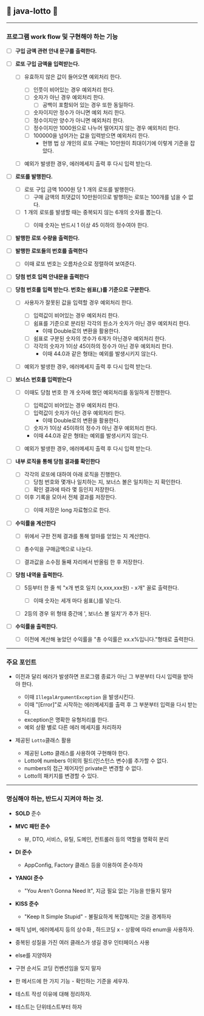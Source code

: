 ## 🎰 java-lotto 🎰


---

### 프로그램 work flow 및 구현해야 하는 기능

- [ ] **구입 금액 관련 안내 문구를 출력한다.**

- [ ] **로또 구입 금액을 입력받는다.** 
  - [ ] 유효하지 않은 값이 들어오면 예외처리 한다.
    - [ ] 인풋이 비어있는 경우 예외처리 한다.
    -  [ ] 숫자가 아닌 경우 예외처리 한다.
      - [ ] 공백이 포함되어 있는 경우 또한 동일하다.
    - [ ] 숫자이지만 정수가 아니면 예외 처리 한다.
    - [ ] 정수이지만 양수가 아니면 예외처리 한다.
    - [ ] 정수이지만 1000원으로 나누어 떨어지지 않는 경우 예외처리 한다.
    - [ ] 100000을 넘어가는 값을 입력받으면 예외처리 한다.
      - 현행 법 상 개인의 로또 구매는 10만원이 최대이기에 이렇게 기준을 잡았다.
  - [ ] 예외가 발생한 경우, 에러메세지 출력 후 다시 입력 받는다.


- [ ] **로또를 발행한다.** 
  - [ ] 로또 구입 금액 1000원 당 1 개의 로또를 발행한다.
    - [ ] 구매 금액의 최댓값이 10만원이므로 발행하는 로또는 100개를 넘을 수 없다.
  - [ ] 1 개의 로또를 발생할 때는 중복되지 않는 6개의 숫자를 뽑는다.
    - [ ] 이때 숫자는 반드시 1 이상 45 이하의 정수여야 한다.


- [ ] **발행한 로또 수량을 출력한다.**

- [ ] **발행한 로또들의 번호를 출력한다**
  - [ ] 이때 로또 번호는 오름차순으로 정렬하여 보여준다.


- [ ] **당첨 번호 입력 안내문을 출력한다**
- [ ] **당첨 번호를 입력 받는다. 번호는 쉼표(,)를 기준으로 구분한다.**
  - [ ] 사용자가 잘못된 값을 입력할 경우 예외처리 한다. 
    - [ ] 입력값이 비어있는 경우 예외처리 한다.
    - [ ] 쉼표를 기준으로 분리된 각각의 원소가 숫자가 아닌 경우 예외처리 한다.
      - 이때 Double로의 변환을 활용한다.
    - [ ] 쉼표로 구분된 숫자의 갯수가 6개가 아닌경우 예외처리 한다.
    - [ ] 각각의 숫자가 1이상 45이하의 정수가 아닌 경우 예외처리 한다.
      - 이때 44.0과 같은 형태는 예외를 발생시키지 않는다.
  - [ ] 예외가 발생한 경우, 에러메세지 출력 후 다시 입력 받는다.


- [ ] **보너스 번호를 입력받는다**
  - [ ] 이때도 당첨 번호 한 개 숫자에 했던 예외처리를 동일하게 진행한다.
    - [ ] 입력값이 비어있는 경우 예외처리 한다.
    - [ ] 입력값이 숫자가 아닌 경우 예외처리 한다.
      - 이때 Double로의 변환을 활용한다.
    - [ ] 숫자가 1이상 45이하의 정수가 아닌 경우 예외처리 한다.
    - 이때 44.0과 같은 형태는 예외를 발생시키지 않는다.
  - [ ] 예외가 발생한 경우, 에러메세지 출력 후 다시 입력 받는다.


- [ ] **내부 로직을 통해 당첨 결과를 확인한다**
  - [ ] 각각의 로또에 대하여 아래 로직을 진행한다.
    - [ ] 당첨 번호와 몇개나 일치하는 지, 보너스 볼은 일치하는 지 확인한다.
    - [ ] 확인 결과에 따라 몇 등인지 저장한다.
  - [ ] 이후 기록을 모아서 전체 결과를 저장한다.
    - [ ] 이때 저장은 long 자료형으로 한다.


- [ ] **수익률을 계산한다**
  - [ ] 위에서 구한 전체 결과를 통해 얼마를 얻었는 지 계산한다.
  - [ ] 총수익을 구매금액으로 나눈다.
  - [ ] 결과값을 소수점 둘째 자리에서 반올림 한 후 저장한다.


- [ ] **당첨 내역을 출력한다.**
  - [ ] 5등부터 한 줄 씩  "x개 번호 일치 (x,xxx,xxx원) - x개" 꼴로 출력한다.
    - [ ] 이때 숫자는 세개 마다 쉼표(,)를 넣는다.
  - [ ] 2등의 경우 위 형태 중간에 ', 보너스 볼 일치'가 추가 된다.


- [ ] **수익률을 출력한다.**
  - [ ] 이전에 계산해 놓았던 수익률을 "총 수익률은 xx.x%입니다."형태로 출력한다.

----

### 주요 포인트

- 이전과 달리 에러가 발생하면 프로그램 종료가 아닌 그 부분부터 다시 입력을 받아야 한다.
  - 이때 ```IllegalArgumentException``` 을 발생시킨다.
  - 이때 "[Error]"로 시작하는 에러메세지를 출력 후 그 부분부터 입력을 다시 받는다.
  - exception은 명확한 유형처리를 한다.
  - 예외 상황 별로 다른 에러 메세지를 처리하자


- 제공된 ```Lotto```클래스 활용
  - 제공된 Lotto 클래스를 사용하여 구현해야 한다. 
  - Lotto에 numbers 이외의 필드(인스턴스 변수)를 추가할 수 없다. 
  - numbers의 접근 제어자인 private은 변경할 수 없다. 
  - Lotto의 패키지를 변경할 수 있다.


----


### 명심해야 하는, 반드시 지켜야 하는 것.

- **SOLD** 준수
- **MVC 패턴 준수**
    - 뷰, DTO, 서비스, 유틸, 도메인, 컨트롤러 등의 역할을 명확히 분리
- **DI 준수**
    - AppConfig, Factory 클래스 등을 이용하여 준수하자
- **YANGI 준수**
    - "You Aren't Gonna Need It", 지금 필요 없는 기능을 만들지 말자
- **KISS 준수**
    - "Keep It Simple Stupid" - 불필요하게 복잡해지는 것을 경계하자


- 매직 넘버, 에러메세지 등의 상수화 , 하드코딩 x - 상황에 따라 enum을 사용하자.
- 중복된 성질을 가진 여러 클래스가 생길 경우 인터페이스 사용
- else를 지양하자
- 구현 순서도 코딩 컨벤션임을 잊지 말자
- 한 메서드에 한 가지 기능 - 확인하는 기준을 세우자.
- 테스트 작성 이유에 대해 정리하자.
- 테스트는 단위테스트부터 하자